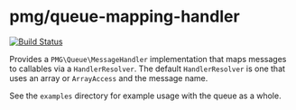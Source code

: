 # pmg/queue-mapping-handler

[![Build Status](https://travis-ci.org/AgencyPMG/queue-mapping-handler.svg?branch=master)](https://travis-ci.org/AgencyPMG/queue-mapping-handler)

Provides a `PMG\Queue\MessageHandler` implementation that maps messages to
callables via a `HandlerResolver`. The default `HandlerResolver` is one that
uses an array or `ArrayAccess` and the message name.

See the `examples` directory for example usage with the queue as a whole.
